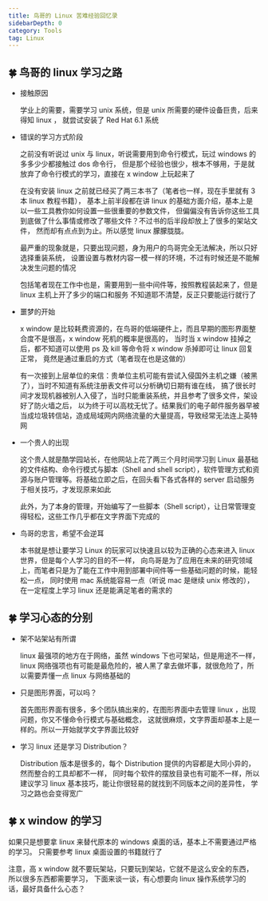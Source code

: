 ```yaml
---
title: 鸟哥的 Linux 苦难经验回忆录
sidebarDepth: 0
category: Tools
tag: Linux
---
```




## 🍀 鸟哥的 linux 学习之路
- 接触原因

  学业上的需要，需要学习 unix 系统，但是 unix 所需要的硬件设备巨贵，后来得知 linux ，
  就尝试安装了 Red Hat 6.1 系统
- 错误的学习方式阶段

  之前没有听说过 unix 与 linux，听说需要用到命令行模式，玩过 windows 的多多少少都接触过 dos 命令行，
  但是那个经验也很少，根本不够用，于是就放弃了命令行模式的学习，直接在 x window 上玩起来了

  在没有安装 linux 之前就已经买了两三本书了（笔者也一样，现在手里就有 3 本 linux 教程书籍），
  基本上前半段都在讲 linux 的基础方面介绍，基本上是以一些工具教你如何设置一些很重要的参数文件，
  但偏偏没有告诉你这些工具到底做了什么事情或修改了哪些文件？不过书的后半段却放上了很多的架站文件，
  然而却有点点到为止。所以感觉 linux 朦朦胧胧。

  最严重的现象就是，只要出现问题，身为用户的鸟哥完全无法解决，所以只好选择重装系统，
  设置设置与教材内容一模一样的环境，不过有时候还是不能解决发生问题的情况

  包括笔者现在工作中也是，需要用到一些中间件等，按照教程装起来了，但是 linux 主机上开了多少的端口和服务
  不知道耶不清楚，反正只要能运行就行了
- 噩梦的开始

  x window 是比较耗费资源的，在鸟哥的低端硬件上，而且早期的图形界面整合度不是很高，x window 死机的概率是很高的，
  当时当 x window 挂掉之后，都不知道可以使用 ps 及 kill 等命令将 x window 杀掉即可让 linux 回复正常，
  竟然是通过重启的方式（笔者现在也是这做的）

  有一次接到上层单位的来信：贵单位主机可能有尝试入侵国外主机之嫌（被黑了），当时不知道有系统注册表文件可以分析确切日期有谁在线，
  搞了很长时间才发现机器被别人入侵了，当时只能重装系统，并且参考了很多文件，架设好了防火墙之后，
  以为终于可以高枕无忧了。结果我们的电子邮件服务器早被当成垃圾转信站，造成局域网内网络流量的大量提高，导致经常无法连上英特网
- 一个贵人的出现

  这个贵人就是酷学园站长，在他网站上花了两三个月时间学习到 Linux 最基础的文件结构、命令行模式与脚本（Shell and shell script），软件管理方式和资源与账户管理等。将基础立即之后，在回头看下各式各样的 server 启动服务于相关技巧，才发现原来如此

  此外，为了本身的管理，开始编写了一些脚本（Shell script），让日常管理变得轻松，这些工作几乎都在文字界面下完成的
- 鸟哥的忠言，希望不会逆耳

  本书就是想让要学习 Linux 的玩家可以快速且以较为正确的心态来进入 linux 世界，但是每个人学习的目的不一样，
  向鸟哥是为了应用在未来的研究领域上，而笔者只是为了能在工作中用到部署中间件等一些基础问题的时候，能轻松一点，
  同时使用 mac 系统能容易一点（听说 mac 是继续 unix 修改的），在一定程度上学习 linux 还是能满足笔者的需求的

## 🍀 学习心态的分别

- 架不站架站有所谓

  linux 最强项的地方在于网络，虽然 windows 下也可架站，但是用途不一样，
  linux 网络强项也有可能是最危险的，被人黑了拿去做坏事，就很危险了，所以需要弄懂一点 linux 与网络基础的
- 只是图形界面，可以吗？

  首先图形界面有很多，多个团队搞出来的，在图形界面中去管理 linux ，出现问题，你又不懂命令行模式与基础概念，
  这就很麻烦，文字界面却基本上是一样的。所以一开始就学文字界面比较好
- 学习 linux 还是学习 Distribution？

  Distribution 版本是很多的，每个 Distribution 提供的内容都是大同小异的，然而整合的工具却都不一样，
  同时每个软件的摆放目录也有可能不一样，所以建议学习 linux 基本技巧，能让你很轻易的就找到不同版本之间的差异性，
  学习之路也会变得宽广
## 🍀 x window 的学习
如果只是想要拿 linux 来替代原本的 windows 桌面的话，基本上不需要通过严格的学习。
只需要参考 linux 桌面设置的书籍就行了

注意，高 x window 就不要玩架站，只要玩到架站，它就不是这么安全的东西，所以很多东西都需要学习，
下面来谈一谈，有心想要向 linux 操作系统学习的话，最好具备什么心态？
